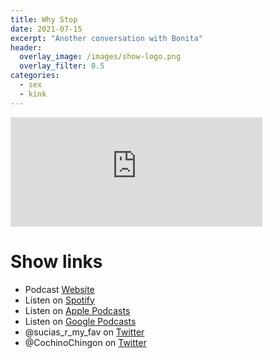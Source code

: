 ```yaml
---
title: Why Stop
date: 2021-07-15
excerpt: "Another conversation with Bonita"
header:
  overlay_image: /images/show-logo.png
  overlay_filter: 0.5
categories:
  - sex
  - kink
---
```


<iframe src="https://open.spotify.com/embed-podcast/episode/2igDHT9ClLOggLZvx0kOon" width="80%" height="175" frameborder="0" allowtransparency="true" allow="encrypted-media"></iframe>


# Show links

* <i class='fas fa-link'></i>Podcast [ Website](https://sucias.xyz)
* <i class='fab fa-spotify'></i>Listen on [Spotify](https://open.spotify.com/show/3XjoipCU3QzeIaQAAQpBdW)
* <i class='fas fa-podcast'></i>Listen on [Apple Podcasts](https://podcasts.apple.com/us/podcast/sucias-are-my-favorite/id1548173787)
* <i class='fab fa-google-play'></i>Listen on [Google Podcasts](https://podcasts.google.com/feed/aHR0cHM6Ly9hbmNob3IuZm0vcy80MjI0YzYzYy9wb2RjYXN0L3Jzcw==)
* <i class='fab fa-twitter'></i>@sucias_r_my_fav on [Twitter](https://twitter.com/sucias_r_my_fav)
* <i class='fab fa-twitter'></i>@CochinoChingon on [Twitter](https://twitter.com/cochinochingon)
